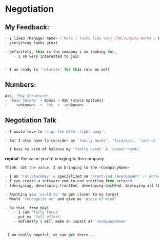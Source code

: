 # Negotiation

## My Feedback:

```javascript
- I liked <Manager Name> / Role ( looks like Very Challenging Work) / Work Place
- everything looks great

- definitely, this is the company i am looking for, 
    - I am very interested to join


- I am ready to 'relocate' for this role as well
```

## Numbers:

```javascript
Ask, 'Pay Structure'
- 'Base Salary' + Bonus + RSU (stock options)
-    <unknown>  +  10%  +  <unknown>
```



## Negotiation Talk

```javascript
- I would love to 'sign the offer right away',

- But I also have to consider my 'family needs', 'location', 'cost of living'

- I have to kind of balance my 'family needs' & 'career needs' 
```

**repeat**: the value you're bringing to the company

```javascript
Think: abt the value, I am bringing to the <ComapanyName>

- I am 'FullStackDev' & specialized on 'Front-End development' // Worked on Cloud 
- I can create a software end-to-end starting from scratch 
- (designing, developing-frontEnd, developing-backEnd, deploying all the way to cloud)
```



```javascript
- Anything you 'could do' to get closer to my target
- Would 'recongnize me' and give me 'piece of mind'

- So that, from day1
    - I cam 'fully focus'
    - put my 'full effort'
    - definetly i will make an impact at '<CompanyName>'
    

 I am really hopeful, we can get there.... 
```

